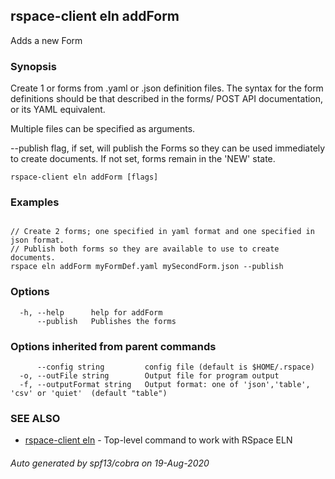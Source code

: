 ## rspace-client eln addForm

Adds a new Form

### Synopsis


Create 1 or forms from .yaml or .json definition files.
The syntax for the form definitions should be that described in the forms/
POST API documentation, or its YAML equivalent.

Multiple files can be specified as arguments.

--publish flag, if set, will publish the Forms so they can be used 
immediately to create documents. If not set, forms remain in the 'NEW' state.


```
rspace-client eln addForm [flags]
```

### Examples

```
 
// Create 2 forms; one specified in yaml format and one specified in json format.
// Publish both forms so they are available to use to create documents.
rspace eln addForm myFormDef.yaml mySecondForm.json --publish

```

### Options

```
  -h, --help      help for addForm
      --publish   Publishes the forms
```

### Options inherited from parent commands

```
      --config string         config file (default is $HOME/.rspace)
  -o, --outFile string        Output file for program output
  -f, --outputFormat string   Output format: one of 'json','table', 'csv' or 'quiet'  (default "table")
```

### SEE ALSO

* [rspace-client eln](rspace-client_eln.md)	 - Top-level command to work with RSpace ELN

###### Auto generated by spf13/cobra on 19-Aug-2020
